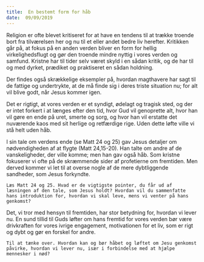 ```yaml
---
title:  En bestemt form for håb
date:  09/09/2019
---
```


Religion er ofte blevet kritiseret for at have en tendens til at trække troende bort fra tilværelsen her og nu til et eller andet bedre liv herefter. Kritikken går på, at fokus på en anden verden bliver en form for hellig virkelighedsflugt og gør den troende mindre nyttig i vores verden og samfund. Kristne har til tider selv været skyld i en sådan kritik, og de har til og med dyrket, prædiket og praktiseret en sådan holdning.

Der findes også skrækkelige eksempler på, hvordan magthavere har sagt til de fattige og undertrykte, at de må finde sig i deres triste situation nu; for alt vil blive godt, når Jesus kommer igen.

Det er rigtigt, at vores verden er et syndigt, ødelagt og tragisk sted, og der er intet forkert i at længes efter den tid, hvor Gud vil genoprette alt, hvor han vil gøre en ende på uret, smerte og sorg, og hvor han vil erstatte det nuværende kaos med sit herlige og retfærdige rige. Uden dette løfte ville vi stå helt uden håb.

I sin tale om verdens ende (se Matt 24 og 25) gav Jesus detaljer om nødvendigheden af at flygte (Matt 24,15-20). Han talte om andre af de vanskeligheder, der ville komme; men han gav også håb. Som kristne fokuserer vi ofte på de skræmmende sider af profetierne om fremtiden. Men derved kommer vi let til at overse nogle af de mere dybtliggende sandheder, som Jesus forkyndte.

`Læs Matt 24 og 25. Hvad er de vigtigste pointer, du får ud af læsningen af den tale, som Jesus holdt? Hvordan vil du sammenfatte hans introduktion for, hvordan vi skal leve, mens vi venter på hans genkomst?`

Det, vi tror med hensyn til fremtiden, har stor betydning for, hvordan vi lever nu. En sund tillid til Guds løfter om hans fremtid for vores verden bør være drivkraften for vores ivrige engagement, motivationen for et liv, som er rigt og dybt og gør en forskel for andre.

`Til at tænke over. Hvordan kan og bør håbet og løftet om Jesu genkomst påvirke, hvordan vi lever nu, især i forbindelse med at hjælpe mennesker i nød?`